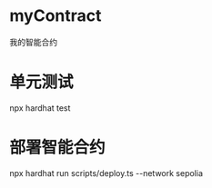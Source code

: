 # myContract
我的智能合约

# 单元测试
npx hardhat test

# 部署智能合约
npx hardhat run scripts/deploy.ts --network sepolia
